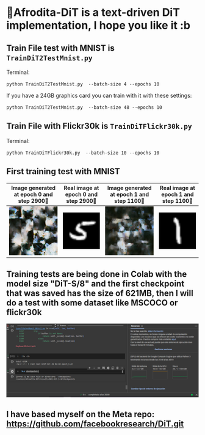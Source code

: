 # 🐉Afrodita-DiT is a text-driven DiT implementation, I hope you like it :b

## Train File test with MNIST is ``` TrainDiT2TestMnist.py ```

Terminal:  
``` 
python TrainDiT2TestMnist.py  --batch-size 4 --epochs 10
```
If you have a 24GB graphics card you can train with it with these settings:

``` 
python TrainDiT2TestMnist.py  --batch-size 48 --epochs 10
```

## Train File with Flickr30k is ``` TrainDiTFlickr30k.py ```

Terminal:  
``` 
python TrainDiTFlickr30k.py  --batch-size 10 --epochs 10
```


## First training test with MNIST

|   Image generated at epoch 0 and step 2900📸   |   Real image at epoch 0 and step 2900📸   |   Image generated at epoch 1 and step 1100📸   |   Real image at epoch 1 and step 1100📸   | 
| :------------------------: | :--------------------------: | :-------------------------: | :-------------------------: |
| ![](generated_2_ep0_step2900.png) | ![](real_2_ep0_step2900.png) | ![](generated_3_ep1_step1100.png) | ![](real_3_ep1_step1100.png) |

## Training tests are being done in Colab with the model size "DiT-S/8" and the first checkpoint that was saved has the size of 621MB, then I will do a test with some dataset like MSCOCO or flickr30k

![](cola.PNG)


## I have based myself on the Meta repo: https://github.com/facebookresearch/DiT.git
